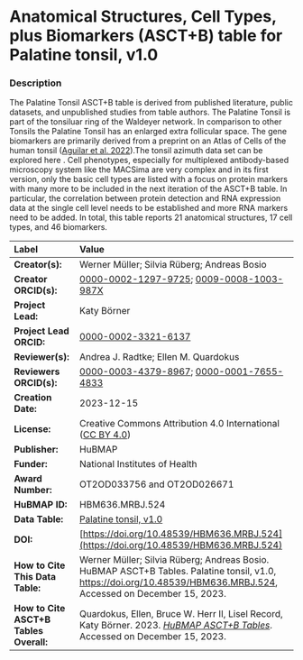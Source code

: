# Anatomical Structures, Cell Types, plus Biomarkers (ASCT+B) table for Palatine tonsil, v1.0

### Description

The Palatine Tonsil ASCT+B table is derived from published literature, public datasets, and unpublished studies from table authors. The Palatine Tonsil is part of the tonsiluar ring of the Waldeyer network. In comparison to other Tonsils the Palatine Tonsil has an enlarged extra follicular space. The gene biomarkers are primarily derived from a preprint on an Atlas of Cells of the human tonsil ([Aguilar et al. 2022](https://doi.org/10.1182/blood-2022-160140)).The tonsil azimuth data set can be explored here . Cell phenotypes, especially for multiplexed  antibody-based microscopy system like the MACSima are very complex and in its first version, only the basic cell types are listed with a focus on protein markers with many more to be included in the next iteration of the ASCT+B table. In particular, the correlation between protein detection and RNA expression data at the single cell level needs to be established and more RNA markers need to be added.  In total, this table reports 21 anatomical structures, 17 cell types, and 46 biomarkers.

| Label | Value |
| :------------- |:-------------|
| **Creator(s):** | Werner Müller; Silvia Rüberg; Andreas Bosio |
| **Creator ORCID(s):** | [0000-0002-1297-9725](https://orcid.org/0000-0002-1297-9725); [0009-0008-1003-987X](https://orcid.org/0009-0008-1003-987X)|; [0000-0001-9776-2535](https://orcid.org/0000-0001-9776-2535)
| **Project Lead:** | Katy B&ouml;rner |
| **Project Lead ORCID:** | [0000-0002-3321-6137](https://orcid.org/0000-0002-3321-6137) |
| **Reviewer(s):** | Andrea J. Radtke; Ellen M. Quardokus
| **Reviewers ORCID(s):** | [0000-0003-4379-8967](https://orcid.org/0000-0003-4379-8967); [0000-0001-7655-4833](https://orcid.org/0000-0001-7655-4833)|
| **Creation Date:** | 2023-12-15 |
| **License:** | Creative Commons Attribution 4.0 International ([CC BY 4.0](https://creativecommons.org/licenses/by/4.0/)) |
| **Publisher:** | HuBMAP |
| **Funder:** | National Institutes of Health |
| **Award Number:** |OT2OD033756 and OT2OD026671 |
| **HuBMAP ID:** | HBM636.MRBJ.524 |
| **Data Table:** |[Palatine tonsil, v1.0](https://cdn.humanatlas.io/hra-releases/v2.0/asct-b/asct-b-vh-palatine-tonsil.csv)|
| **DOI:** | [https://doi.org/10.48539/HBM636.MRBJ.524](https://doi.org/10.48539/HBM636.MRBJ.524) |
| **How to Cite This Data Table:** | Werner Müller; Silvia Rüberg; Andreas Bosio. HuBMAP ASCT+B Tables. Palatine tonsil, v1.0, https://doi.org/10.48539/HBM636.MRBJ.524, Accessed on December 15, 2023.|
| **How to Cite ASCT+B Tables Overall:** | Quardokus, Ellen, Bruce W. Herr II, Lisel Record, Katy B&ouml;rner. 2023. [*HuBMAP ASCT+B Tables*](https://humanatlas.io/asctb-tables). Accessed on December 15, 2023. |
